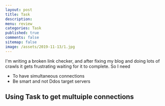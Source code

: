 ```yaml
---
layout: post
title: Task 
description: 
menu: review
categories: Task 
published: true 
comments: false     
sitemap: false
image: /assets/2019-11-13/1.jpg
---
```



I'm writing a broken link checker, and after fixing my blog and doing lots of crawls it gets frustrating waiting for it to complete. So I need

- To have simultaneous connections
- Be smart and not Ddos target servers

## Using Task to get multuiple connections

```cs

```
